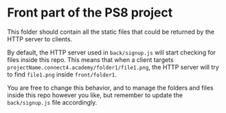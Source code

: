 # Front part of the PS8 project

This folder should contain all the static files that could be returned by the HTTP server to clients.

By default, the HTTP server used in `back/signup.js` will start checking for files inside this repo.
This means that when a client targets `projectName.connect4.academy/folder1/file1.png`, 
the HTTP server will try to find `file1.png` inside `front/folder1`.

You are free to change this behavior, and to manage the folders and files inside this repo however you like, 
but remember to update the `back/signup.js` file accordingly.